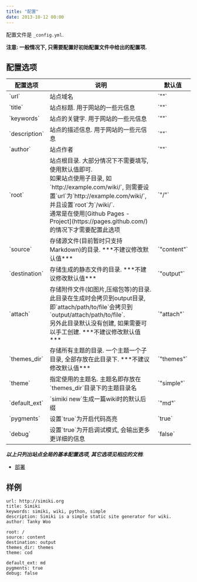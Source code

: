 ```yaml
---
title: "配置"
date: 2013-10-12 00:00
---
```


配置文件是 `_config.yml`.

**注意: 一般情况下, 只需要配置好初始配置文件中给出的配置项.**

## 配置选项 ##

<table class="table table-bordered table-hover" markdown="1">
  <thead>
    <tr>
      <th>配置选项</th>
      <th>说明</th>
      <th>默认值</th>
    </tr>
  </thead>
  <tbody>
  <tr>
    <td>`url`</td>
    <td>站点域名</td>
    <td>`""`</td>
  </tr>
  <tr>
    <td>`title`</td>
    <td>站点标题. 用于网站的一些元信息</td>
    <td>`""`</td>
  </tr>
  <tr>
    <td>`keywords`</td>
    <td>站点的关键字. 用于网站的一些元信息</td>
    <td>`""`</td>
  </tr>
  <tr>
    <td>`description`</td>
    <td>站点的描述信息. 用于网站的一些元信息</td>
    <td>`""`</td>
  </tr>
  <tr>
    <td>`author`</td>
    <td>站点作者</td>
    <td>`""`</td>
  </tr>
  <tr>
    <td>`root`</td>
    <td>
    站点根目录. 大部分情况下不需要填写, 使用默认值即可.<br />如果站点使用子目录, 如`http://example.com/wiki/`, 则需要设置`url`为`http://example.com/wiki/`, 并且设置`root`为`/wiki/`.<br />通常是在使用[Github Pages - Project](https://pages.github.com/)的情况下才需要配置此选项</td>
    <td>`"/"`</td>
  </tr>
  <tr>
    <td>`source`</td>
    <td>存储源文件(目前暂时只支持Markdown)的目录. ***不建议修改默认值***</td>
    <td>`"content"`</td>
  </tr>
  <tr>
    <td>`destination`</td>
    <td>存储生成的静态文件的目录. ***不建议修改默认值***</td>
    <td>`"output"`</td>
  </tr>
  <tr>
    <td>`attach`</td>
    <td>存储附件文件(如图片,压缩包等)的目录.<br />此目录在生成时会拷贝到output目录, 即`attach/path/to/file`会拷贝到`output/attach/path/to/file`.<br />另外此目录默认没有创建, 如果需要可以手工创建. ***不建议修改默认值***</td>
    <td>`"attach"`</td>
  </tr>
  <tr>
    <td>`themes_dir`</td>
    <td>存储所有主题的目录. 一个主题一个子目录, 全部存放在此目录下. ***不建议修改默认值***</td>
    <td>`"themes"`</td>
  </tr>
  <tr>
    <td>`theme`</td>
    <td>指定使用的主题名. 主题名即存放在`themes_dir`目录下的主题目录名</td>
    <td>`"simple"`</td>
  </tr>
  <tr>
    <td>`default_ext`</td>
    <td>`simiki new`生成一篇wiki时的默认后缀</td>
    <td>`"md"`</td>
  </tr>
  <tr>
    <td>`pygments`</td>
    <td>设置`true`为开启代码高亮</td>
    <td>`true`</td>
  </tr>
  <tr>
    <td>`debug`</td>
    <td>设置`true`为开启调试模式, 会输出更多更详细的信息</td>
    <td>`false`</td>
  </tr>
  </tbody>
</table>

***以上只列出站点全局的基本配置选项, 其它选项见相应的文档***:

* [部署](/zh-docs/deploy.html)


## 样例 ##

	url: http://simiki.org
	title: Simiki
	keywords: simiki, wiki, python, simple
	description: Simiki is a simple static site generator for wiki.
	author: Tanky Woo

	root: /
	source: content
	destination: output
	themes_dir: themes
	theme: cod
	
	default_ext: md
	pygments: true
	debug: false

